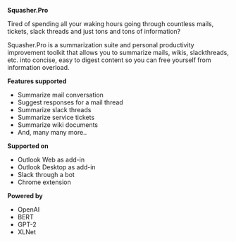 **Squasher.Pro**

Tired of spending all your waking hours going through countless mails, tickets, slack threads and just tons and tons of information?

Squasher.Pro is a summarization suite and personal productivity improvement toolkit that allows you to summarize mails, wikis, slackthreads, etc. into concise, easy to digest content so you can free yourself from information overload.


**Features supported**
* Summarize mail conversation
* Suggest responses for a mail thread
* Summarize slack threads
* Summarize service tickets
* Summarize wiki documents
* And, many many more..


**Supported on** 
* Outlook Web as add-in
* Outlook Desktop as add-in
* Slack through a bot
* Chrome extension


**Powered by**
* OpenAI
* BERT
* GPT-2
* XLNet


